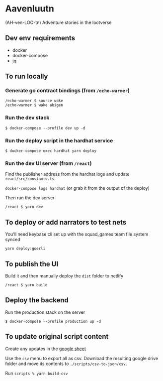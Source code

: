 # Aavenluutn
(AH-ven-LOO-tn)
Adventure stories in the lootverse

## Dev env requirements

* docker
* docker-compose
* jq

## To run locally

### Generate go contract bindings (from `/echo-warmer`)

```
/echo-warmer $ source wake
/echo-warmer $ wake abigen
```

### Run the dev stack

`$ docker-compose --profile dev up -d`

### Run the deploy script in the hardhat service

`$ docker-compose exec hardhat yarn deploy`

### Run the dev UI server (from `/react`)

Find the publisher address from the hardhat logs and update
`react/src/constants.ts`

`docker-compose logs hardhat` (or grab it from the output of the deploy)

Then run the dev server

`/react $ yarn dev`

## To deploy or add narrators to test nets

You'll need keybase cli set up with the squad_games team file system synced

`yarn deploy:goerli`

## To publish the UI

Build it and then manually deploy the `dist` folder to netlify

`/react $ yarn build`

## Deploy the backend

Run the production stack on the server

`$ docker-compose --profile production up -d`

## To update original script content
Create any updates in the [google sheet](https://docs.google.com/spreadsheets/d/1DWWUHyOv52j-nAPIGqscrVhzreicduFSnOR7B9Q1pRs/edit#gid=649398435)

Use the `csv` menu to export all as csv. Download the resulting google drive folder and move its contents to `./scripts/csv-to-json/csv`.

Run `scripts % yarn build-csv`
